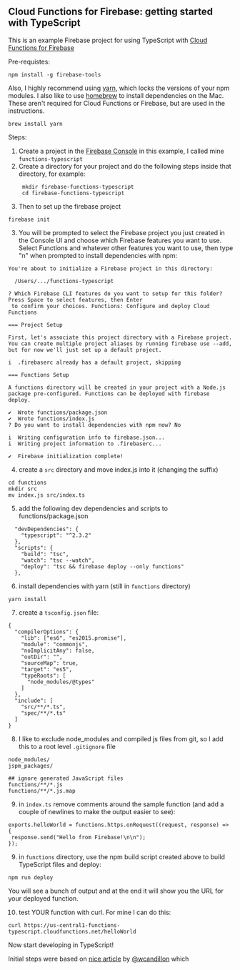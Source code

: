 ## Cloud Functions for Firebase: getting started with TypeScript

This is an example Firebase project for using TypeScript with
[Cloud Functions for Firebase](https://firebase.google.com/products/functions)

Pre-requistes:

```
npm install -g firebase-tools
```

Also, I highly recommend using [yarn](https://yarnpkg.com),
which locks the versions of your npm modules.  I also like to use
[homebrew](https://brew.sh/) to install dependencies on the Mac.  These aren't
required for Cloud Functions or Firebase, but are used in the instructions.

```
brew install yarn
```


Steps:

1. Create a project in the [Firebase Console](https://console.firebase.google.com/)
in this example, I called mine `functions-typescript`
2. Create a directory for your project and do the following steps inside that
directory, for example:
   ```
    mkdir firebase-functions-typescript
    cd firebase-functions-typescript
   ```
2. Then to set up the firebase project
```
firebase init
```
3. You will be prompted to select the Firebase project you just created in the
Console UI and choose which Firebase features you want to use.  Select
Functions and whatever other features you want to use, then type "n" when
prompted to install dependencies with npm:
```
You're about to initialize a Firebase project in this directory:

  /Users/.../functions-typescript

? Which Firebase CLI features do you want to setup for this folder? Press Space to select features, then Enter
 to confirm your choices. Functions: Configure and deploy Cloud Functions

=== Project Setup

First, let's associate this project directory with a Firebase project.
You can create multiple project aliases by running firebase use --add,
but for now we'll just set up a default project.

i  .firebaserc already has a default project, skipping

=== Functions Setup

A functions directory will be created in your project with a Node.js
package pre-configured. Functions can be deployed with firebase deploy.

✔  Wrote functions/package.json
✔  Wrote functions/index.js
? Do you want to install dependencies with npm now? No

i  Writing configuration info to firebase.json...
i  Writing project information to .firebaserc...

✔  Firebase initialization complete!
```
4. create a `src` directory and move index.js into it (changing the suffix)
```
cd functions
mkdir src
mv index.js src/index.ts
```
5. add the following dev dependencies and scripts to functions/package.json
```
  "devDependencies": {
    "typescript": "^2.3.2"
  },
  "scripts": {
    "build": "tsc",
    "watch": "tsc --watch",
    "deploy": "tsc && firebase deploy --only functions"
  },
```
6. install dependencies with yarn (still in `functions` directory)
```
yarn install
```
7. create a `tsconfig.json` file:
```
{
  "compilerOptions": {
    "lib": ["es6", "es2015.promise"],
    "module": "commonjs",
    "noImplicitAny": false,
    "outDir": "",
    "sourceMap": true,
    "target": "es5",
    "typeRoots": [
      "node_modules/@types"
    ]
  },
  "include": [
    "src/**/*.ts",
    "spec/**/*.ts"
  ]
}
```
8. I like to exclude node_modules and compiled js files from git, so
I add this to a root level `.gitignore` file
```
node_modules/
jspm_packages/

## ignore generated JavaScript files
functions/**/*.js
functions/**/*.js.map

```
9. in `index.ts` remove comments around the sample function (and
add a couple of newlines to make the output easier to see):
```
exports.helloWorld = functions.https.onRequest((request, response) => {
 response.send("Hello from Firebase!\n\n");
});
```
9. in `functions` directory, use the npm build script created
above to build TypeScript files and deploy:
```
npm run deploy
```
You will see a bunch of output and at the end it will show you the URL for your deployed function.

10. test YOUR function with curl. For mine I can do this:
```
curl https://us-central1-functions-typescript.cloudfunctions.net/helloWorld
```

Now start developing in TypeScript!

Initial steps were based on [nice article](https://medium.com/@wcandillon/writing-cloud-functions-with-typescript-61d86e282752) by [@wcandillon](https://twitter.com/wcandillon) which
